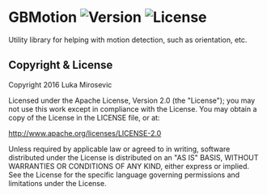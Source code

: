 # GBMotion ![Version](https://img.shields.io/cocoapods/v/GBMotion.svg?style=flat)&nbsp;![License](https://img.shields.io/badge/license-Apache_2-green.svg?style=flat)

Utility library for helping with motion detection, such as orientation, etc.


Copyright & License
------------

Copyright 2016 Luka Mirosevic

Licensed under the Apache License, Version 2.0 (the "License"); you may not use this work except in compliance with the License. You may obtain a copy of the License in the LICENSE file, or at:

http://www.apache.org/licenses/LICENSE-2.0

Unless required by applicable law or agreed to in writing, software distributed under the License is distributed on an "AS IS" BASIS, WITHOUT WARRANTIES OR CONDITIONS OF ANY KIND, either express or implied. See the License for the specific language governing permissions and limitations under the License.
